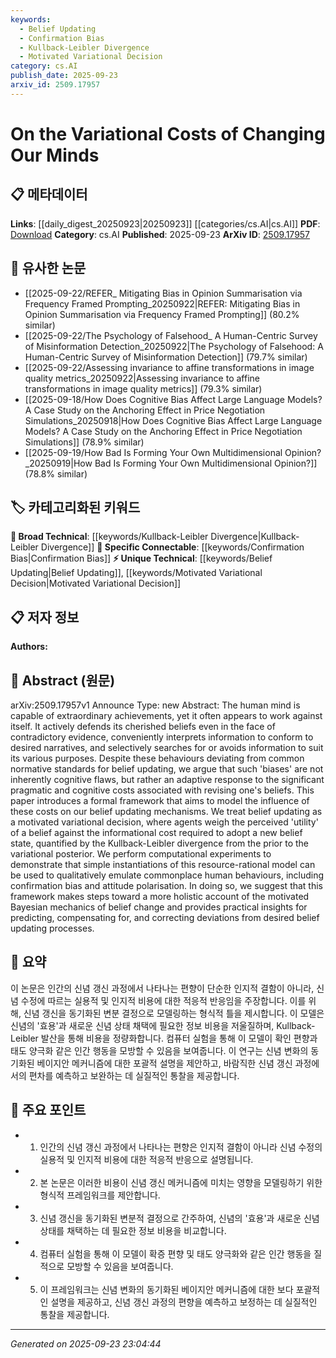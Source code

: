 ```yaml
---
keywords:
  - Belief Updating
  - Confirmation Bias
  - Kullback-Leibler Divergence
  - Motivated Variational Decision
category: cs.AI
publish_date: 2025-09-23
arxiv_id: 2509.17957
---
```


<!-- KEYWORD_LINKING_METADATA:
{
  "processed_timestamp": "2025-09-23T23:04:44.417930",
  "vocabulary_version": "1.0",
  "selected_keywords": [
    "Belief Updating",
    "Confirmation Bias",
    "Kullback-Leibler Divergence",
    "Motivated Variational Decision"
  ],
  "rejected_keywords": [],
  "similarity_scores": {
    "Belief Updating": 0.85,
    "Confirmation Bias": 0.78,
    "Kullback-Leibler Divergence": 0.88,
    "Motivated Variational Decision": 0.8
  },
  "extraction_method": "AI_prompt_based",
  "budget_applied": true,
  "candidates_json": {
    "candidates": [
      {
        "surface": "belief updating",
        "canonical": "Belief Updating",
        "aliases": [
          "belief revision",
          "belief change"
        ],
        "category": "unique_technical",
        "rationale": "Belief updating is central to the paper's framework and offers a unique perspective on cognitive processes.",
        "novelty_score": 0.7,
        "connectivity_score": 0.65,
        "specificity_score": 0.8,
        "link_intent_score": 0.85
      },
      {
        "surface": "confirmation bias",
        "canonical": "Confirmation Bias",
        "aliases": [
          "cognitive bias",
          "bias"
        ],
        "category": "specific_connectable",
        "rationale": "Confirmation bias is a well-studied phenomenon that connects to broader discussions on cognitive biases.",
        "novelty_score": 0.4,
        "connectivity_score": 0.9,
        "specificity_score": 0.7,
        "link_intent_score": 0.78
      },
      {
        "surface": "Kullback-Leibler divergence",
        "canonical": "Kullback-Leibler Divergence",
        "aliases": [
          "KL divergence",
          "information divergence"
        ],
        "category": "broad_technical",
        "rationale": "This is a fundamental concept in information theory that is crucial for the paper's mathematical framework.",
        "novelty_score": 0.3,
        "connectivity_score": 0.85,
        "specificity_score": 0.6,
        "link_intent_score": 0.88
      },
      {
        "surface": "motivated variational decision",
        "canonical": "Motivated Variational Decision",
        "aliases": [
          "variational decision-making",
          "motivated decision"
        ],
        "category": "unique_technical",
        "rationale": "This concept is a novel approach introduced in the paper, linking decision-making with variational principles.",
        "novelty_score": 0.75,
        "connectivity_score": 0.6,
        "specificity_score": 0.85,
        "link_intent_score": 0.8
      }
    ],
    "ban_list_suggestions": [
      "human mind",
      "pragmatic costs",
      "cognitive costs"
    ]
  },
  "decisions": [
    {
      "candidate_surface": "belief updating",
      "resolved_canonical": "Belief Updating",
      "decision": "linked",
      "scores": {
        "novelty": 0.7,
        "connectivity": 0.65,
        "specificity": 0.8,
        "link_intent": 0.85
      }
    },
    {
      "candidate_surface": "confirmation bias",
      "resolved_canonical": "Confirmation Bias",
      "decision": "linked",
      "scores": {
        "novelty": 0.4,
        "connectivity": 0.9,
        "specificity": 0.7,
        "link_intent": 0.78
      }
    },
    {
      "candidate_surface": "Kullback-Leibler divergence",
      "resolved_canonical": "Kullback-Leibler Divergence",
      "decision": "linked",
      "scores": {
        "novelty": 0.3,
        "connectivity": 0.85,
        "specificity": 0.6,
        "link_intent": 0.88
      }
    },
    {
      "candidate_surface": "motivated variational decision",
      "resolved_canonical": "Motivated Variational Decision",
      "decision": "linked",
      "scores": {
        "novelty": 0.75,
        "connectivity": 0.6,
        "specificity": 0.85,
        "link_intent": 0.8
      }
    }
  ]
}
-->

# On the Variational Costs of Changing Our Minds

## 📋 메타데이터

**Links**: [[daily_digest_20250923|20250923]] [[categories/cs.AI|cs.AI]]
**PDF**: [Download](https://arxiv.org/pdf/2509.17957.pdf)
**Category**: cs.AI
**Published**: 2025-09-23
**ArXiv ID**: [2509.17957](https://arxiv.org/abs/2509.17957)

## 🔗 유사한 논문
- [[2025-09-22/REFER_ Mitigating Bias in Opinion Summarisation via Frequency Framed Prompting_20250922|REFER: Mitigating Bias in Opinion Summarisation via Frequency Framed Prompting]] (80.2% similar)
- [[2025-09-22/The Psychology of Falsehood_ A Human-Centric Survey of Misinformation Detection_20250922|The Psychology of Falsehood: A Human-Centric Survey of Misinformation Detection]] (79.7% similar)
- [[2025-09-22/Assessing invariance to affine transformations in image quality metrics_20250922|Assessing invariance to affine transformations in image quality metrics]] (79.3% similar)
- [[2025-09-18/How Does Cognitive Bias Affect Large Language Models? A Case Study on the Anchoring Effect in Price Negotiation Simulations_20250918|How Does Cognitive Bias Affect Large Language Models? A Case Study on the Anchoring Effect in Price Negotiation Simulations]] (78.9% similar)
- [[2025-09-19/How Bad Is Forming Your Own Multidimensional Opinion?_20250919|How Bad Is Forming Your Own Multidimensional Opinion?]] (78.8% similar)

## 🏷️ 카테고리화된 키워드
**🧠 Broad Technical**: [[keywords/Kullback-Leibler Divergence|Kullback-Leibler Divergence]]
**🔗 Specific Connectable**: [[keywords/Confirmation Bias|Confirmation Bias]]
**⚡ Unique Technical**: [[keywords/Belief Updating|Belief Updating]], [[keywords/Motivated Variational Decision|Motivated Variational Decision]]

## 📋 저자 정보

**Authors:** 

## 📄 Abstract (원문)

arXiv:2509.17957v1 Announce Type: new 
Abstract: The human mind is capable of extraordinary achievements, yet it often appears to work against itself. It actively defends its cherished beliefs even in the face of contradictory evidence, conveniently interprets information to conform to desired narratives, and selectively searches for or avoids information to suit its various purposes. Despite these behaviours deviating from common normative standards for belief updating, we argue that such 'biases' are not inherently cognitive flaws, but rather an adaptive response to the significant pragmatic and cognitive costs associated with revising one's beliefs. This paper introduces a formal framework that aims to model the influence of these costs on our belief updating mechanisms.
  We treat belief updating as a motivated variational decision, where agents weigh the perceived 'utility' of a belief against the informational cost required to adopt a new belief state, quantified by the Kullback-Leibler divergence from the prior to the variational posterior. We perform computational experiments to demonstrate that simple instantiations of this resource-rational model can be used to qualitatively emulate commonplace human behaviours, including confirmation bias and attitude polarisation. In doing so, we suggest that this framework makes steps toward a more holistic account of the motivated Bayesian mechanics of belief change and provides practical insights for predicting, compensating for, and correcting deviations from desired belief updating processes.

## 📝 요약

이 논문은 인간의 신념 갱신 과정에서 나타나는 편향이 단순한 인지적 결함이 아니라, 신념 수정에 따르는 실용적 및 인지적 비용에 대한 적응적 반응임을 주장합니다. 이를 위해, 신념 갱신을 동기화된 변분 결정으로 모델링하는 형식적 틀을 제시합니다. 이 모델은 신념의 '효용'과 새로운 신념 상태 채택에 필요한 정보 비용을 저울질하며, Kullback-Leibler 발산을 통해 비용을 정량화합니다. 컴퓨터 실험을 통해 이 모델이 확인 편향과 태도 양극화 같은 인간 행동을 모방할 수 있음을 보여줍니다. 이 연구는 신념 변화의 동기화된 베이지안 메커니즘에 대한 포괄적 설명을 제안하고, 바람직한 신념 갱신 과정에서의 편차를 예측하고 보완하는 데 실질적인 통찰을 제공합니다.

## 🎯 주요 포인트

- 1. 인간의 신념 갱신 과정에서 나타나는 편향은 인지적 결함이 아니라 신념 수정의 실용적 및 인지적 비용에 대한 적응적 반응으로 설명됩니다.
- 2. 본 논문은 이러한 비용이 신념 갱신 메커니즘에 미치는 영향을 모델링하기 위한 형식적 프레임워크를 제안합니다.
- 3. 신념 갱신을 동기화된 변분적 결정으로 간주하여, 신념의 '효용'과 새로운 신념 상태를 채택하는 데 필요한 정보 비용을 비교합니다.
- 4. 컴퓨터 실험을 통해 이 모델이 확증 편향 및 태도 양극화와 같은 인간 행동을 질적으로 모방할 수 있음을 보여줍니다.
- 5. 이 프레임워크는 신념 변화의 동기화된 베이지안 메커니즘에 대한 보다 포괄적인 설명을 제공하고, 신념 갱신 과정의 편향을 예측하고 보정하는 데 실질적인 통찰을 제공합니다.


---

*Generated on 2025-09-23 23:04:44*